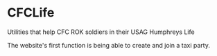 # CFCLife
Utilities that help CFC ROK soldiers in their USAG Humphreys Life

The website's first function is being able to create and join a taxi party.
